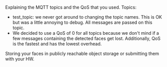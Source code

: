 Explaining the MQTT topics and the QoS that you used.
Topics: 
- test_topic: we never got around to changing the topic names. This is OK but was a little annoying to debug. All messages are passed on this topic.
- We decided to use a QoS of 0 for all topics because we don't mind if a few messages containing the detected faces get lost. Additionally, QoS is the fastest and has the lowest overhead. 

Storing your faces in publicly reachable object storage or submitting them with your HW.

